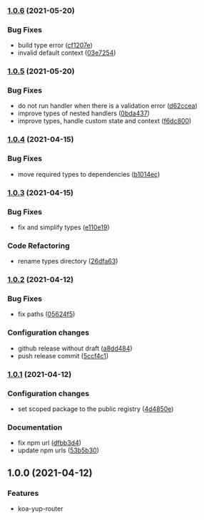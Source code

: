 ### [1.0.6](https://github.com/rudi23/koa-yup-router/compare/v1.0.5...v1.0.6) (2021-05-20)

### Bug Fixes

-   build type error ([cf1207e](https://github.com/rudi23/koa-yup-router/commit/cf1207e77d0e2b3a4bb43809528b3d6958019563))
-   invalid default context ([03e7254](https://github.com/rudi23/koa-yup-router/commit/03e7254b60ef985fc66cf881054ecfe60fab4923))

### [1.0.5](https://github.com/rudi23/koa-yup-router/compare/v1.0.4...v1.0.5) (2021-05-20)

### Bug Fixes

-   do not run handler when there is a validation error ([d62ccea](https://github.com/rudi23/koa-yup-router/commit/d62ccea866a6a3b674d68082fb5e0d42363768f5))
-   improve types of nested handlers ([0bda437](https://github.com/rudi23/koa-yup-router/commit/0bda437f4631f6221194e025ec3908531ba6c259))
-   improve types, handle custom state and context ([f6dc800](https://github.com/rudi23/koa-yup-router/commit/f6dc800652557cbffad45bed2784903cfd1062ab))

### [1.0.4](https://github.com/rudi23/koa-yup-router/compare/v1.0.3...v1.0.4) (2021-04-15)

### Bug Fixes

-   move required types to dependencies ([b1014ec](https://github.com/rudi23/koa-yup-router/commit/b1014ec6b76ce3f215cbdc571a4b6fa836ebac92))

### [1.0.3](https://github.com/rudi23/koa-yup-router/compare/v1.0.2...v1.0.3) (2021-04-15)

### Bug Fixes

-   fix and simplify types ([e110e19](https://github.com/rudi23/koa-yup-router/commit/e110e19b1cf0f77be59935fd9edadacb5aa795f0))

### Code Refactoring

-   rename types directory ([26dfa63](https://github.com/rudi23/koa-yup-router/commit/26dfa63da779c907dde8bc80c3b3fecd81db37c1))

### [1.0.2](https://github.com/rudi23/koa-yup-router/compare/v1.0.1...v1.0.2) (2021-04-12)

### Bug Fixes

-   fix paths ([05624f5](https://github.com/rudi23/koa-yup-router/commit/05624f549befc9141105e6f7b085b2bed0117f38))

### Configuration changes

-   github release without draft ([a8dd484](https://github.com/rudi23/koa-yup-router/commit/a8dd484d3e724864e47336407edd1943dc22a7a0))
-   push release commit ([5ccf4c1](https://github.com/rudi23/koa-yup-router/commit/5ccf4c1da0c7c5dccd796cdde192a4751e0ea997))

### [1.0.1](https://github.com/rudi23/koa-yup-router/compare/v1.0.0...v1.0.1) (2021-04-12)

### Configuration changes

-   set scoped package to the public registry ([4d4850e](https://github.com/rudi23/koa-yup-router/commit/4d4850ed820fda14dab026856d3e0dafde27138a))

### Documentation

-   fix npm url ([dfbb3d4](https://github.com/rudi23/koa-yup-router/commit/dfbb3d4b6afdf19e0dca489b4a3f4f7e307cd725))
-   update npm urls ([53b5b30](https://github.com/rudi23/koa-yup-router/commit/53b5b3001d8c75fcb7beca13dbd7e7bb183d6b5c))

## 1.0.0 (2021-04-12)

### Features

-   koa-yup-router
